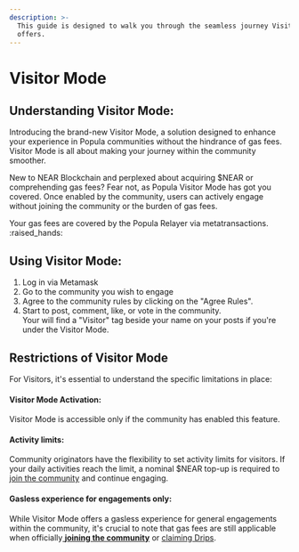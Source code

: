 ```yaml
---
description: >-
  This guide is designed to walk you through the seamless journey Visitor Mode
  offers.
---
```


# Visitor Mode

## **Understanding Visitor Mode:**

Introducing the brand-new Visitor Mode, a solution designed to enhance your experience in Popula communities without the hindrance of gas fees. Visitor Mode is all about making your journey within the community smoother.

New to NEAR Blockchain and perplexed about acquiring $NEAR or comprehending gas fees? Fear not, as Popula Visitor Mode has got you covered. Once enabled by the community, users can actively engage without joining the community or the burden of gas fees.

Your gas fees are covered by the Popula Relayer via metatransactions. :raised\_hands:

## Using Visitor Mode:

1. Log in via Metamask
2. Go to the community you wish to engage
3. Agree to the community rules by clicking on the "Agree Rules".
4. Start to post, comment, like, or vote in the community. \
   Your will find a "Visitor" tag beside your name on your posts if you're under the Visitor Mode.

## **Restrictions of Visitor Mode**

For Visitors, it's essential to understand the specific limitations in place:

#### **Visitor Mode Activation**:

Visitor Mode is accessible only if the community has enabled this feature.

#### **Activity limits:**

Community originators have the flexibility to set activity limits for visitors. If your daily activities reach the limit, a nominal $NEAR top-up is required to [join the community](../interactions-and-engagements/join-communities.md) and continue engaging.&#x20;

#### Gasless experience for engagements only:

While Visitor Mode offers a gasless experience for general engagements within the community, it's crucial to note that gas fees are still applicable when officially[ **joining the community**](../interactions-and-engagements/join-communities.md) or [claiming Drips](../drips-and-drip-royalties/claim-drips.md).

